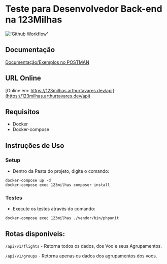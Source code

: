 # Teste para Desenvolvedor Back-end na 123Milhas

!['Github Workflow'](https://github.com/arthurtavaresdev/123milhas-teste-backend/actions/workflows/test.yml/badge.svg)


## Documentação
[Documentação/Exemplos no POSTMAN](https://documenter.getpostman.com/view/5518072/TzXtK1Q3)


## URL Online
[Online em: https://123milhas.arthurtavares.dev/api](https://123milhas.arthurtavares.dev/api)

## Requisitos
- Docker
- Docker-compose

## Instruções de Uso

### Setup
- Dentro da Pasta do projeto, digite o comando:
```shell
docker-compose up -d
docker-compose exec 123milhas composer install
```

### Testes
- Execute os testes através do comando:
```shell
docker-compose exec 123milhas ./vendor/bin/phpunit

```

## Rotas disponíveis:
`/api/v1/flights` - Retorna todos os dados, dos Voo e seus Agrupamentos.

`/api/v1/groups` - Retorna apenas os dados dos agrupamentos dos voos.


